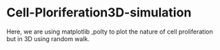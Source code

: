 # Cell-Ploriferation3D-simulation
Here, we are using matplotlib ,polty to plot the nature of cell proliferation but in 3D using random walk. 

